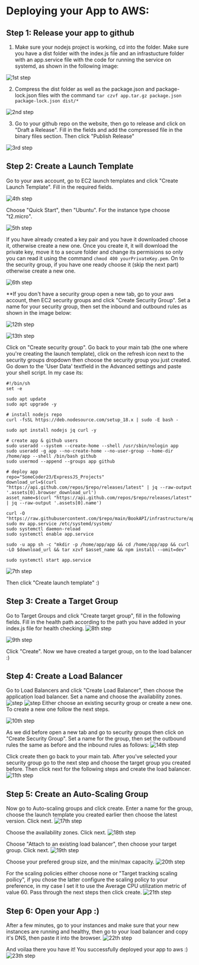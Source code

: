 # Deploying your App to AWS:

## Step 1: Release your app to github
1) Make sure your nodejs project is working, cd into the folder. Make sure you have a dist folder with the index.js file and an infrastucture folder with an app.service file with the code for running the service on systemd, as shown in the following image:

![1st step](https://github.com/SomeCoder23/ExpressJS_Projects/blob/main/Screenshots/Screenshot%20from%202023-08-20%2019-16-58.png)

2) Compress the dist folder as well as the package.json and package-lock.json files with the command `tar czvf app.tar.gz package.json package-lock.json dist/*` 

![2nd step](https://github.com/SomeCoder23/ExpressJS_Projects/blob/main/Screenshots/Screenshot%20from%202023-08-20%2019-19-56.png)

3) Go to your github repo on the website, then go to release and click on "Draft a Release". Fill in the fields and add the compressed file in the binary files section. Then click "Publish Release"

![3rd step](https://github.com/SomeCoder23/ExpressJS_Projects/blob/main/Screenshots/Screenshot%20from%202023-08-20%2019-21-49.png)

## Step 2: Create a Launch Template
Go to your aws account, go to EC2 launch templates and click "Create Launch Template". Fill in the required fields.

![4th step](https://github.com/SomeCoder23/ExpressJS_Projects/blob/main/Screenshots/Screenshot%20from%202023-08-20%2019-23-48.png)

Choose "Quick Start", then "Ubuntu". For the instance type choose "t2.micro".

![5th step](https://github.com/SomeCoder23/ExpressJS_Projects/blob/main/Screenshots/Screenshot%20from%202023-08-20%2019-24-46.png)

If you have already created a key pair and you have it downloaded choose it, otherwise create a new one. Once you create it, it will download the private key, move it to a secure folder and change its permisions so only you can read it using the command `chmod 400 yourPrivateKey.pem`.
On to the security group, if you have one ready choose it (skip the next part) otherwise create a new one. 

![6th step](https://github.com/SomeCoder23/ExpressJS_Projects/blob/main/Screenshots/Screenshot%20from%202023-08-20%2019-25-47.png)

**If you don't have a security group open a new tab, go to your aws account, then EC2 security groups and click "Create Security Group".
Set a name for your security group, then set the inbound and outbound rules as shown in the image below:

![12th step](https://github.com/SomeCoder23/ExpressJS_Projects/blob/main/Screenshots/Screenshot%20from%202023-08-20%2019-43-12.png)

![13th step](https://github.com/SomeCoder23/ExpressJS_Projects/blob/main/Screenshots/Screenshot%20from%202023-08-20%2019-43-24.png)

Click on "Create security group". Go back to your main tab (the one where you're creating the launch template), click on the refresh icon next to the security groups dropdown then choose the security group you just created.
Go down to the 'User Data' textfield in the Advanced settings and paste your shell script. In my case its:
```
#!/bin/sh
set -e

sudo apt update
sudo apt upgrade -y

# install nodejs repo
curl -fsSL https://deb.nodesource.com/setup_18.x | sudo -E bash -

sudo apt install nodejs jq curl -y

# create app & github users
sudo useradd --system --create-home --shell /usr/sbin/nologin app
sudo useradd -g app --no-create-home --no-user-group --home-dir /home/app --shell /bin/bash github
sudo usermod --append --groups app github

# deploy app
repo="SomeCoder23/ExpressJS_Projects"
download_url=$(curl "https://api.github.com/repos/$repo/releases/latest" | jq --raw-output '.assets[0].browser_download_url')
asset_name=$(curl "https://api.github.com/repos/$repo/releases/latest" | jq --raw-output '.assets[0].name')

curl -O "https://raw.githubusercontent.com/$repo/main/BookAPI/infrastructure/app.service"
sudo mv app.service /etc/systemd/system/
sudo systemctl daemon-reload
sudo systemctl enable app.service

sudo -u app sh -c "mkdir -p /home/app/app && cd /home/app/app && curl -LO $download_url && tar xzvf $asset_name && npm install --omit=dev"

sudo systemctl start app.service
```

![7th step](https://github.com/SomeCoder23/ExpressJS_Projects/blob/main/Screenshots/Screenshot%20from%202023-08-20%2019-26-40.png)

Then click "Create launch template" :)

## Step 3: Create a Target Group
Go to Target Groups and click "Create target group", fill in the following fields. Fill in the health path according to the path you have added in your index.js file for health checking.
![8th step](https://github.com/SomeCoder23/ExpressJS_Projects/blob/main/Screenshots/Screenshot%20from%202023-08-20%2019-31-55.png)

![9th step](https://github.com/SomeCoder23/ExpressJS_Projects/blob/main/Screenshots/Screenshot%20from%202023-08-20%2019-32-17.png)

Click "Create". Now we have created a target group, on to the load balancer :)

## Step 4: Create a Load Balancer
Go to Load Balancers and click "Create Load Balancer", then choose the application load balancer. Set a name and choose the availability zones.
![step](https://github.com/SomeCoder23/ExpressJS_Projects/blob/main/Screenshots/Screenshot%20from%202023-08-20%2022-24-28.png)
![step](https://github.com/SomeCoder23/ExpressJS_Projects/blob/main/Screenshots/Screenshot%20from%202023-08-20%2022-24-56.png)
Either choose an existing security group or create a new one. To create a new one follow the next steps.

![10th step](https://github.com/SomeCoder23/ExpressJS_Projects/blob/main/Screenshots/Screenshot%20from%202023-08-20%2019-36-58.png)

As we did before open a new tab and go to security groups then click on "Create Security Group". Set a name for the group, then set the outbound rules the same as before and the inbound rules as follows:
![14th step](https://github.com/SomeCoder23/ExpressJS_Projects/blob/main/Screenshots/Screenshot%20from%202023-08-20%2019-46-30.png)

Click create then go back to your main tab. After you've selected your security group go to the next step and choose the target group you created before. Then click next for the following steps and create the load balancer.
![11th step](https://github.com/SomeCoder23/ExpressJS_Projects/blob/main/Screenshots/Screenshot%20from%202023-08-20%2019-37-54.png)

## Step 5: Create an Auto-Scaling Group
Now go to Auto-scaling groups and click create. Enter a name for the group, choose the launch template you created earlier then choose the latest version. Click next.
![17th step](https://github.com/SomeCoder23/ExpressJS_Projects/blob/main/Screenshots/Screenshot%20from%202023-08-20%2019-49-23.png)

Choose the availability zones. Click next.
![18th step](https://github.com/SomeCoder23/ExpressJS_Projects/blob/main/Screenshots/Screenshot%20from%202023-08-20%2019-50-02.png)

Choose "Attach to an existing load balancer", then choose your target group. Click next.
![19th step](https://github.com/SomeCoder23/ExpressJS_Projects/blob/main/Screenshots/Screenshot%20from%202023-08-20%2019-50-34.png)

Choose your prefered group size, and the min/max capacity.
![20th step](https://github.com/SomeCoder23/ExpressJS_Projects/blob/main/Screenshots/Screenshot%20from%202023-08-20%2019-52-42.png)

For the scaling policies either choose none or "Target tracking scaling poilicy", if you chose the latter configure the scaling policy to your preference, in my case I set it to use the Average CPU utilization metric of value 60. Pass through the next steps then click create.
![21th step](https://github.com/SomeCoder23/ExpressJS_Projects/blob/main/Screenshots/Screenshot%20from%202023-08-20%2019-53-00.png)

## Step 6: Open your App :)
After a few minutes, go to your instances and make sure that your new instances are running and healthy, then go to your load balancer and copy it's DNS, then paste it into the browser.
![22th step](https://github.com/SomeCoder23/ExpressJS_Projects/blob/main/Screenshots/Screenshot%20from%202023-08-20%2020-05-23.png)

And voilaa there you have it! You successfully deployed your app to aws :)
![23th step](https://github.com/SomeCoder23/ExpressJS_Projects/blob/main/Screenshots/Screenshot%20from%202023-08-20%2020-05-46.png)


